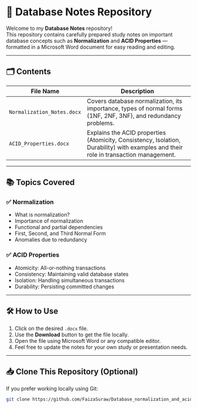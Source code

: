# 📘 Database Notes Repository

Welcome to my **Database Notes** repository!  
This repository contains carefully prepared study notes on important database concepts such as **Normalization** and **ACID Properties** — formatted in a Microsoft Word document for easy reading and editing.

---

## 🗂 Contents

| File Name | Description |
|-----------|-------------|
| `Normalization_Notes.docx` | Covers database normalization, its importance, types of normal forms (1NF, 2NF, 3NF), and redundancy problems. |
| `ACID_Properties.docx`    | Explains the ACID properties (Atomicity, Consistency, Isolation, Durability) with examples and their role in transaction management. |

---

## 📚 Topics Covered

### ✅ Normalization
- What is normalization?
- Importance of normalization
- Functional and partial dependencies
- First, Second, and Third Normal Form
- Anomalies due to redundancy

### ✅ ACID Properties
- Atomicity: All-or-nothing transactions
- Consistency: Maintaining valid database states
- Isolation: Handling simultaneous transactions
- Durability: Persisting committed changes

---

## 🛠 How to Use

1. Click on the desired `.docx` file.
2. Use the **Download** button to get the file locally.
3. Open the file using Microsoft Word or any compatible editor.
4. Feel free to update the notes for your own study or presentation needs.

---

## 📥 Clone This Repository (Optional)

If you prefer working locally using Git:

```bash
git clone https://github.com/FaizaSuraw/Database_normalization_and_acid_properties.git
